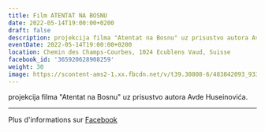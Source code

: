 ```yaml
---
title: Film ATENTAT NA BOSNU
date: 2022-05-14T19:00:00+0200
draft: false
description: projekcija filma "Atentat na Bosnu" uz prisustvo autora Avde Huseinovića.
eventDate: 2022-05-14T19:00:00+0200
location: Chemin des Champs-Courbes, 1024 Ecublens Vaud, Suisse
facebook_id: '365920628908259'
weight: 30
image: https://scontent-ams2-1.xx.fbcdn.net/v/t39.30808-6/483842093_9330013443761058_8599832410174975788_n.jpg?_nc_cat=104&ccb=1-7&_nc_sid=9e60e4&_nc_ohc=H8i8G4h4VGsQ7kNvwHqqHvX&_nc_oc=AdmHGAb_m1RCzpfQU2sjCoj3GweVYYwmEBg2CkAi6P8c5krqXSQp7WNW3kACCE5W98k&_nc_zt=23&_nc_ht=scontent-ams2-1.xx&edm=ABTKTjYEAAAA&_nc_gid=VahQ3aAqQTRoCRCHhMLrtA&_nc_tpa=Q5bMBQH4IJRgFYsEllHbvLqbCV_5uEJaZV97wsIemjJrKY2AB1SnGjRwEMVh8TPGTt24mKSv8hOh5qjCeg&oh=00_AfcWX0PTWdOobK6r0qZ34l-GkCy-KFYuNUGbjpbEXULYMA&oe=6909ED53
---
```


projekcija filma "Atentat na Bosnu" uz prisustvo autora Avde Huseinovića.

---

Plus d'informations sur [Facebook](https://facebook.com/events/365920628908259)